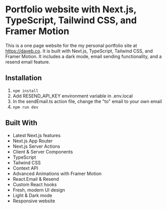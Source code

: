 # Portfolio website with Next.js, TypeScript, Tailwind CSS, and Framer Motion

This is a one page website for the my personal portfolio site at https://daveb.co. It is built with Next.js, TypeScript, Tailwind CSS, and Framer Motion. It includes a dark mode, email sending functionality, and a resend email feature.

## Installation

1. `npm install`
2. Add RESEND_API_KEY environment variable in .env.local
3. In the sendEmail.ts action file, change the "to" email to your own email
4. `npm run dev`

## Built With

- Latest Next.js features
- Next.js App Router
- Next.js Server Actions
- Client & Server Components
- TypeScript
- Tailwind CSS
- Context API
- Advanced Animations with Framer Motion
- React.Email & Resend
- Custom React hooks
- Fresh, modern UI design
- Light & Dark mode
- Responsive website
